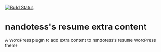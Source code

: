 [![Build Status](https://travis-ci.org/nandotess/nandotess-resume-extra-content.svg?branch=master)](https://travis-ci.org/nandotess/nandotess-resume-extra-content)

# nandotess's resume extra content
A WordPress plugin to add extra content to nandotess's resume WordPress theme
